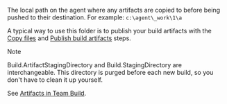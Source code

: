 The local path on the agent where any artifacts are copied to before being pushed to their destination. For example: `c:\agent\_work\1\a`

A typical way to use this folder is to publish your build artifacts with the [Copy files](../../../../tasks/utility/copy-files.md) and [Publish build artifacts](../../../../tasks/utility/publish-build-artifacts.md) steps.

> [!NOTE]
>
> Build.ArtifactStagingDirectory and Build.StagingDirectory are interchangeable. This directory is purged before each new build, so you don't have to clean it up yourself.
> 
> See [Artifacts in Team Build](../artifacts.md).